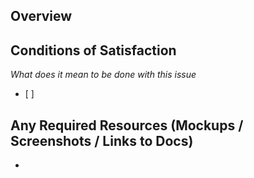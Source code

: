 ## Overview


## Conditions of Satisfaction

*What does it mean to be done with this issue*
- [ ]

## Any Required Resources (Mockups / Screenshots / Links to Docs)
-
